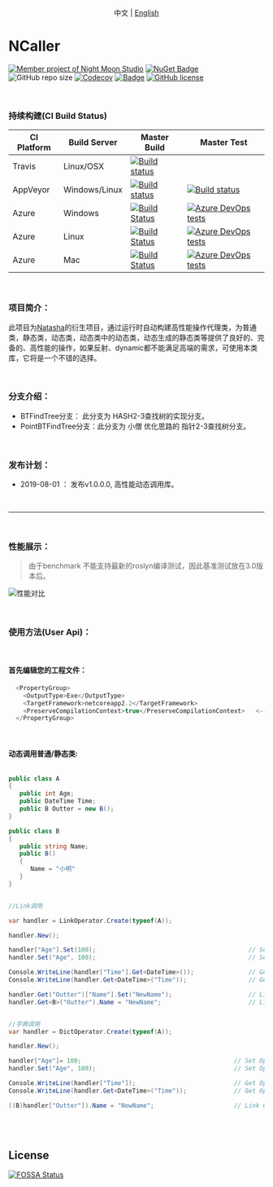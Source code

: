 

<p align="center">
  <span>中文</span> |  
  <a href="https://github.com/night-moon-studio/ncaller/tree/master/lang/english">English</a>
</p>

# NCaller

[![Member project of Night Moon Studio](https://img.shields.io/badge/member%20project%20of-NMS-9e20c9.svg)](https://github.com/night-moon-studio)
[![NuGet Badge](https://buildstats.info/nuget/DotNetCore.Natasha.NCaller?includePreReleases=true)](https://www.nuget.org/packages/DotNetCore.Natasha.NCaller)
 ![GitHub repo size](https://img.shields.io/github/repo-size/night-moon-studio/ncaller.svg)
[![Codecov](https://img.shields.io/codecov/c/github/night-moon-studio/ncaller.svg)](https://codecov.io/gh/night-moon-studio/ncaller)
[![Badge](https://img.shields.io/badge/link-996.icu-red.svg)](https://996.icu/#/zh_CN)
[![GitHub license](https://img.shields.io/github/license/night-moon-studio/ncaller.svg)](https://github.com/night-moon-studio/NCaller/blob/master/LICENSE)


<br/>
  

### 持续构建(CI Build Status)  

| CI Platform | Build Server | Master Build  | Master Test |
|--------- |------------- |---------| --------|
| Travis | Linux/OSX | [![Build status](https://travis-ci.org/night-moon-studio/ncaller.svg?branch=master)](https://travis-ci.org/night-moon-studio/ncaller) | |
| AppVeyor | Windows/Linux |[![Build status](https://ci.appveyor.com/api/projects/status/4qwm7p9dpy7agdoa?svg=true)](https://ci.appveyor.com/project/NMSAzulX/ncaller)|[![Build status](https://img.shields.io/appveyor/tests/NMSAzulX/ncaller.svg)](https://ci.appveyor.com/project/NMSAzulX/ncaller)|
| Azure |  Windows |[![Build Status](https://dev.azure.com/NightMoonStudio/NCaller/_apis/build/status/night-moon-studio.NCaller?branchName=master&jobName=Windows)](https://dev.azure.com/NightMoonStudio/NCaller/_build/latest?definitionId=4&branchName=master)|[![Azure DevOps tests](https://img.shields.io/azure-devops/tests/NightMoonStudio/ncaller/4.svg)](https://dev.azure.com/NightMoonStudio/NCaller/_build/latest?definitionId=4&branchName=master) |
| Azure |  Linux |[![Build Status](https://dev.azure.com/NightMoonStudio/NCaller/_apis/build/status/night-moon-studio.NCaller?branchName=master&jobName=Linux)](https://dev.azure.com/NightMoonStudio/NCaller/_build/latest?definitionId=4&branchName=master)|[![Azure DevOps tests](https://img.shields.io/azure-devops/tests/NightMoonStudio/ncaller/4.svg)](https://dev.azure.com/NightMoonStudio/NCaller/_build/latest?definitionId=4&branchName=master)  | 
| Azure |  Mac |[![Build Status](https://dev.azure.com/NightMoonStudio/NCaller/_apis/build/status/night-moon-studio.NCaller?branchName=master&jobName=macOS)](https://dev.azure.com/NightMoonStudio/NCaller/_build/latest?definitionId=4&branchName=master)|[![Azure DevOps tests](https://img.shields.io/azure-devops/tests/NightMoonStudio/ncaller/4.svg)](https://dev.azure.com/NightMoonStudio/NCaller/_build/latest?definitionId=4&branchName=master) | 

<br/>    

### 项目简介： 

此项目为[Natasha](https://github.com/dotnetcore/Natasha)的衍生项目，通过运行时自动构建高性能操作代理类，为普通类，静态类，动态类，动态类中的动态类，动态生成的静态类等提供了良好的、完备的、高性能的操作，如果反射、dynamic都不能满足高端的需求，可使用本类库，它将是一个不错的选择。  

<br/>    

### 分支介绍： 

 - BTFindTree分支： 此分支为 HASH2-3查找树的实现分支。
 - PointBTFindTree分支：此分支为 小僧 优化思路的 指针2-3查找树分支。

<br/>    


### 发布计划： 
  
 - 2019-08-01 ： 发布v1.0.0.0, 高性能动态调用库。  
 
 <br/>  
 
---------------------  
 <br/>  
 
### 性能展示：  

> 由于benchmark 不能支持最新的roslyn编译测试，因此基准测试放在3.0版本后。  

![性能对比](https://github.com/night-moon-studio/NCaller/blob/master/Image/Perfomance.png)  

 <br/> 

### 使用方法(User Api)：  
 <br/>  
 
#### 首先编辑您的工程文件：

```C#
  <PropertyGroup>
    <OutputType>Exe</OutputType>
    <TargetFramework>netcoreapp2.2</TargetFramework>
    <PreserveCompilationContext>true</PreserveCompilationContext>   <--- 一定要加上这句话
  </PropertyGroup>
```  
<br/>  

#### 动态调用普通/静态类:  

```C#

public class A
{
   public int Age;
   public DateTime Time;
   public B Outter = new B();
}

public class B
{
   public string Name;
   public B()
   {
      Name = "小明"
   }
}


//Link调用

var handler = LinkOperator.Create(typeof(A));

handler.New();

handler["Age"].Set(100);                                          // Set Operator
handler.Set("Age", 100);                                          // Set Operator

Console.WriteLine(handler["Time"].Get<DateTime>());               // Get Operator
Console.WriteLine(handler.Get<DateTime>("Time"));                 // Get Operator

handler.Get("Outter")["Name"].Set("NewName");                     // Link Operator
handler.Get<B>("Outter").Name = "NewName";                        // Link Operator


//字典调用
var handler = DictOperator.Create(typeof(A));

handler.New();

handler["Age"]= 100;                                          // Set Operator
handler.Set("Age", 100);                                      // Set Operator

Console.WriteLine(handler["Time"]);                           // Get Operator
Console.WriteLine(handler.Get<DateTime>("Time"));             // Get Operator

((B)handler["Outter"]).Name = "NewName";                      // Link Operator
```
<br/>
<br/>  


## License
[![FOSSA Status](https://app.fossa.io/api/projects/git%2Bgithub.com%2Fnight-moon-studio%2FNCaller.svg?type=large)](https://app.fossa.io/projects/git%2Bgithub.com%2Fnight-moon-studio%2FNCaller?ref=badge_large) 
